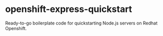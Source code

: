 # openshift-express-quickstart
Ready-to-go boilerplate code for quickstarting Node.js servers on Redhat Openshift.

